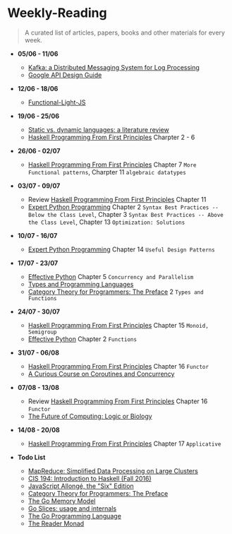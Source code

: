 # Weekly-Reading
> A curated list of articles, papers, books and other materials for every week.

- **05/06 - 11/06**
  - [Kafka: a Distributed Messaging System for Log Processing](http://notes.stephenholiday.com/Kafka.pdf)
  - [Google API Design Guide](https://cloud.google.com/apis/design/)

- **12/06 - 18/06**
  - [Functional-Light-JS](https://github.com/getify/Functional-Light-JS)

- **19/06 - 25/06**
  - [Static vs. dynamic languages: a literature review](https://danluu.com/empirical-pl/)
  - [Haskell Programming From First Principles](http://haskellbook.com/) Charpter 2 - 6
  
- **26/06 - 02/07**
  - [Haskell Programming From First Principles](http://haskellbook.com/) Chapter 7 `More Functional patterns`,  Charpter 11 `algebraic datatypes`
  
- **03/07 - 09/07**
  - Review [Haskell Programming From First Principles](http://haskellbook.com/) Chapter 11
  - [Expert Python Programming](http://packtpub.ooops.me/2017/04/04/Expert_Python_Programming.pdf) Chapter 2 `Syntax Best Practices -- Below the Class Level`, Chapter 3 `Syntax Best Practices -- Above the Class Level`, Chapter 13 `Optimization: Solutions`

- **10/07 - 16/07**
  - [Expert Python Programming](http://packtpub.ooops.me/2017/04/04/Expert_Python_Programming.pdf) Chapter 14 `Useful Design Patterns`

- **17/07 - 23/07**
  - [Effective Python](http://www.effectivepython.com/) Chapter 5 `Concurrency and Parallelism`
  - [Types and Programming Languages](http://www.seas.upenn.edu/~bcpierce/tapl/)
  - [Category Theory for Programmers: The Preface](https://bartoszmilewski.com/2014/10/28/category-theory-for-programmers-the-preface/) 2 `Types and Functions`
  
- **24/07 - 30/07**
  - [Haskell Programming From First Principles](http://haskellbook.com/) Chapter 15 `Monoid, Semigroup`
  - [Effective Python](http://www.effectivepython.com/) Chapter 2 `Functions`

- **31/07 - 06/08**
  - [Haskell Programming From First Principles](http://haskellbook.com/) Chapter 16 `Functor`
  - [A Curious Course on Coroutines and Concurrency](http://www.dabeaz.com/coroutines/Coroutines.pdf)
  
- **07/08 - 13/08**
  - Review [Haskell Programming From First Principles](http://haskellbook.com/) Chapter 16 `Functor`
  - [The Future of Computing: Logic or Biology](http://lamport.azurewebsites.net/pubs/future-of-computing.pdf)

- **14/08 - 20/08**
  - [Haskell Programming From First Principles](http://haskellbook.com/) Chapter 17 `Applicative`
  
- **Todo List**
  - [MapReduce: Simplified Data Processing on Large Clusters](https://static.googleusercontent.com/media/research.google.com/en//archive/mapreduce-osdi04.pdf)
  - [CIS 194: Introduction to Haskell (Fall 2016)](http://www.seas.upenn.edu/~cis194/fall16/)
  - [JavaScript Allongé, the "Six" Edition](https://leanpub.com/javascriptallongesix/read#buildingblocks)
  - [Category Theory for Programmers: The Preface](https://bartoszmilewski.com/2014/10/28/category-theory-for-programmers-the-preface/)
  - [The Go Memory Model](https://golang.org/ref/mem)
  - [Go Slices: usage and internals](https://blog.golang.org/go-slices-usage-and-internals)
  - [The Go Programming Language](https://www.safaribooksonline.com/library/view/the-go-programming/9780134190570/)
  - [The Reader Monad](https://hackernoon.com/the-reader-monad-part-1-1e4d947983a8)
  
